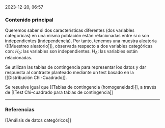 2023-12-20, 06:57
### Contenido principal

Queremos saber si dos características diferentes (dos variables categóricas) en una misma población están relacionadas entre si o son independientes (independencia). Por tanto, tenemos una muestra aleatoria ([[Muestreo aleatorio]]), observada respecto a dos variables categóricas con:
$H_0:$ las variables son independientes.
$H_A:$ las variables están relacionadas.

Se utilizan las tablas de contingencia para representar los datos y dar respuesta al contraste planteado mediante un test basado en la [[Distribución Chi-Cuadrado]].

Se resuelve igual que [[Tablas de contingencia (homogeneidad)]], a través de [[Test Chi-cuadrado para tablas de contingencia]]

--- 
### Referencias

[[Análisis de datos categóricos]]